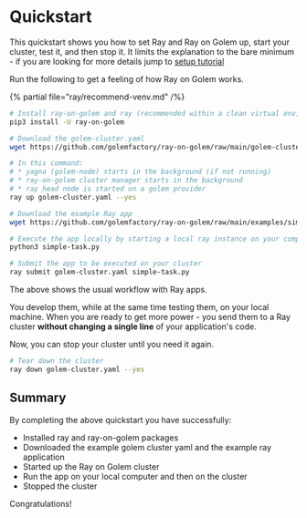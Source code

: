 # Quickstart

This quickstart shows you how to set Ray and Ray on Golem up, start your cluster, test it, and then stop it.
It limits the explanation to the bare minimum - if you are looking for more details jump to [setup tutorial](/docs/creators/ray/setup-tutorial)

Run the following to get a feeling of how Ray on Golem works. 

{% partial file="ray/recommend-venv.md" /%}

```bash
# Install ray-on-golem and ray (recommended within a clean virtual environment)
pip3 install -U ray-on-golem
```
```bash
# Download the golem-cluster.yaml
wget https://github.com/golemfactory/ray-on-golem/raw/main/golem-cluster.yaml

# In this command:
# * yagna (golem-node) starts in the background (if not running)
# * ray-on-golem cluster manager starts in the background
# * ray head node is started on a golem provider
ray up golem-cluster.yaml --yes
```
```bash
# Download the example Ray app
wget https://github.com/golemfactory/ray-on-golem/raw/main/examples/simple-task.py 

# Execute the app locally by starting a local ray instance on your computer
python3 simple-task.py
```
```bash
# Submit the app to be executed on your cluster
ray submit golem-cluster.yaml simple-task.py
```

The above shows the usual workflow with Ray apps.

You develop them, while at the same time testing them, on your local machine.
When you are ready to get more power - you send them to a Ray cluster **without changing a single line** of your application's code.

Now, you can stop your cluster until you need it again.


```bash
# Tear down the cluster
ray down golem-cluster.yaml --yes

```

## Summary

By completing the above quickstart you have successfully:

- Installed ray and ray-on-golem packages
- Downloaded the example golem cluster yaml and the example ray application
- Started up the Ray on Golem cluster
- Run the app on your local computer and then on the cluster
- Stopped the cluster

Congratulations!
